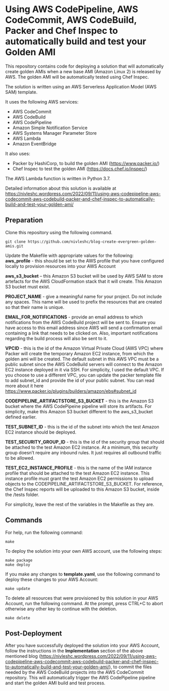 # Using AWS CodePipeline, AWS CodeCommit, AWS CodeBuild, Packer and Chef Inspec to automatically build and test your Golden AMI
This repository contains code for deploying a solution that will automatically create golden AMIs when a new base AMI (Amazon Linux 2) is released by AWS. The golden AMI will be automatically tested using Chef Inspec.

The solution is written using an AWS Serverless Application Model (AWS SAM) template.  

It uses the following AWS services:
- AWS CodeCommit
- AWS CodeBuild
- AWS CodePipeline
- Amazon Simple Notification Service
- AWS Systems Manager Parameter Store
- AWS Lambda
- Amazon EventBridge

It also uses:
- Packer by HashiCorp, to build the golden AMI (https://www.packer.io/)
- Chef Inspec to test the golden AMI (https://docs.chef.io/inspec/)

The AWS Lambda function is written in Python 3.7.  


Detailed information about this solution is available at https://nivleshc.wordpress.com/2022/09/11/using-aws-codepipeline-aws-codecommit-aws-codebuild-packer-and-chef-inspec-to-automatically-build-and-test-your-golden-ami/
## Preparation
Clone this repository using the following command.
```
git clone https://github.com/nivleshc/blog-create-evergreen-golden-amis.git
```
Update the Makefile with appropriate values for the following:  
**aws_profile** - this should be set to the AWS profile that you have configured locally to provision resources into your AWS Account

**aws_s3_bucket** – this Amazon S3 bucket will be used by AWS SAM to store artefacts for the AWS CloudFormation stack that it will create. This Amazon S3 bucket must exist.

**PROJECT_NAME** - give a meaningful name for your project. Do not include any spaces. This name will be used to prefix the resources that are created so that their name is unique.

**EMAIL_FOR_NOTIFICATIONS** - provide an email address to which notifications from the AWS CodeBuild project will be sent to. Ensure you have access to this email address since AWS will send a confirmation email containing a link that needs to be clicked on. Also, important notifications regarding the build process will also be sent to it.

**VPCID** - this is the id of the Amazon Virtual Private Cloud (AWS VPC) where Packer will create the temporary Amazon EC2 instance, from which the golden ami will be created. The default subnet in this AWS VPC must be a public subnet since the AWS CodeBuild servers will connect to  the Amazon EC2 instance deployed in it via SSH. For simplicity, I used the default VPC. If you choose to use a different VPC, you can update the packer template file to add subnet_id and provide the id of your public subnet. You can read more about it here https://www.packer.io/plugins/builders/amazon/ebs#subnet_id

**CODEPIPELINE_ARTIFACTSTORE_S3_BUCKET** - this is the Amazon S3 bucket where the AWS CodePipeine pipeline will store its artifacts. For simplicity, make this Amazon S3 bucket different to the aws_s3_bucket defined earlier.

**TEST_SUBNET_ID** - this is the id of the subnet into which the test Amazon EC2 instance should be deployed.

**TEST_SECURITY_GROUP_ID** - this is the id of the security group that should be attached to the test Amazon EC2 instance. At a minimum, this security group doesn’t require any inbound rules. It just requires all outbound traffic to be allowed.

**TEST_EC2_INSTANCE_PROFILE** - this is the name of the IAM instance profile that should be attached to the test Amazon EC2 instance. This instance profile must grant the test Amazon EC2 permissions to upload objects to the CODEPIPELINE_ARTIFACTSTORE_S3_BUCKET. For reference, the Chef Inspec reports will be uploaded to this Amazon S3 bucket, inside the /tests folder.

For simplicity, leave the rest of the variables in the Makefile as they are.


## Commands
For help, run the following command:
```
make
```
To deploy the solution into your own AWS account, use the following steps:

```
make package
make deploy
```

If you make any changes to **template.yaml**, use the following command to deploy these changes to your AWS Account:
```
make update
```

To delete all resources that were provisioned by this solution in your AWS Account, run the following command. At the prompt, press CTRL+C to abort otherwise any other key to continue with the deletion.
```
make delete
```

## Post-Deployment
After you have successfully deployed the solution into your AWS Account, follow the instructions in the **Implementation** section of the above mentioned blog (https://nivleshc.wordpress.com/2022/09/11/using-aws-codepipeline-aws-codecommit-aws-codebuild-packer-and-chef-inspec-to-automatically-build-and-test-your-golden-ami/), to commit the files needed by the AWS CodeBuild projects into the AWS CodeCommit repository. This will automatically trigger the AWS CodePipeline pipeline and start the golden AMI build and test process.